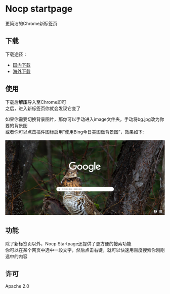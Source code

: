 # Nocp startpage
更简洁的Chrome新标签页

## 下载
下载途径：
- [国内下载](https://tool.misakal.xyz/crx/startpage.crx)
- [海外下载](https://github.com/NriotHrreion/tools/releases)

## 使用
下载后**解压**导入至Chrome即可
<br>
之后，进入新标签页你就会发现它变了

如果你需要切换背景图片，那你可以手动进入image文件夹，手动将bg.jpg改为你要的背景图
<br>
或者你可以点击插件图标启用“使用Bing今日美图做背景图”，效果如下:
<br>
<br>
![page.png](https://raw.githubusercontent.com/NriotHrreion/Nocp-startpage/master/image/page.png)

## 功能
除了新标签页以外，Nocp Startpage还提供了更方便的搜索功能
<br>
你可以在某个网页中选中一段文字，然后点击右键，就可以快速用百度搜索你刚刚选中的内容

## 许可
Apache 2.0
